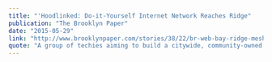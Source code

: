```yaml
---
title: "'Hoodlinked: Do-it-Yourself Internet Network Reaches Ridge"
publication: "The Brooklyn Paper"
date: "2015-05-29"
link: "http://www.brooklynpaper.com/stories/38/22/br-web-bay-ridge-mesh-net-2015-05-29-bk.html"
quote: "A group of techies aiming to build a citywide, community-owned wifi network is making inroads into Bay Ridge. Called NYC Mesh, the network links computers together using standard wifi routers..."
---
```

